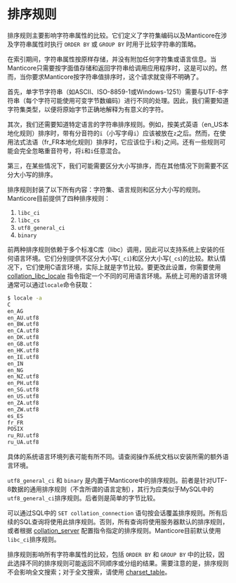 # 排序规则

排序规则主要影响字符串属性的比较。它们定义了字符集编码以及Manticore在涉及字符串属性时执行 `ORDER BY` 或 `GROUP BY` 时用于比较字符串的策略。

在索引期间，字符串属性按原样存储，并没有附加任何字符集或语言信息。当Manticore只需要按字面值存储和返回字符串给调用应用程序时，这是可以的。然而，当你要求Manticore按字符串值排序时，这个请求就变得不明确了。

首先，单字节字符串（如ASCII、ISO-8859-1或Windows-1251）需要与UTF-8字符串（每个字符可能使用可变字节数编码）进行不同的处理。因此，我们需要知道字符集类型，以便将原始字节正确地解释为有意义的字符。

其次，我们还需要知道特定语言的字符串排序规则。例如，按美式英语（en_US本地化规则）排序时，带有分音符的`ï`（小写字母`i`）应该被放在`z`之后。然而，在使用法式法语（fr_FR本地化规则）排序时，它应该位于`i`和`j`之间。还有一些规则可能会完全忽略重音符号，将`ï`和`i`任意混合。

第三，在某些情况下，我们可能需要区分大小写排序，而在其他情况下则需要不区分大小写的排序。

排序规则封装了以下所有内容：字符集、语言规则和区分大小写的规则。Manticore目前提供了四种排序规则：

1. `libc_ci`
2. `libc_cs`
3. `utf8_general_ci`
4. `binary`

前两种排序规则依赖于多个标准C库（libc）调用，因此可以支持系统上安装的任何语言环境。它们分别提供不区分大小写(`_ci`)和区分大小写(`_cs`)的比较。默认情况下，它们使用C语言环境，实际上就是字节比较。要更改此设置，你需要使用 [collation_libc_locale](../Server_settings/Searchd.md#collation_libc_locale) 指令指定一个不同的可用语言环境。系统上可用的语言环境通常可以通过`locale`命令获取：

```bash
$ locale -a
C
en_AG
en_AU.utf8
en_BW.utf8
en_CA.utf8
en_DK.utf8
en_GB.utf8
en_HK.utf8
en_IE.utf8
en_IN
en_NG
en_NZ.utf8
en_PH.utf8
en_SG.utf8
en_US.utf8
en_ZA.utf8
en_ZW.utf8
es_ES
fr_FR
POSIX
ru_RU.utf8
ru_UA.utf8
```

具体的系统语言环境列表可能有所不同。请查阅操作系统文档以安装所需的额外语言环境。

`utf8_general_ci` 和 `binary` 是内置于Manticore中的排序规则。前者是针对UTF-8数据的通用排序规则（不含所谓的语言定制），其行为应类似于MySQL中的`utf8_general_ci`排序规则。后者则是简单的字节比较。

可以通过SQL中的 `SET collation_connection` 语句按会话覆盖排序规则。所有后续的SQL查询将使用此排序规则。否则，所有查询将使用服务器默认的排序规则，或者根据 [collation_server](../Server_settings/Searchd.md#collation_server) 配置指令指定的排序规则。Manticore目前默认使用`libc_ci`排序规则。

排序规则影响所有字符串属性的比较，包括 `ORDER BY` 和 `GROUP BY` 中的比较，因此选择不同的排序规则可能返回不同顺序或分组的结果。需要注意的是，排序规则不会影响全文搜索；对于全文搜索，请使用 [charset_table](../Creating_a_table/NLP_and_tokenization/Low-level_tokenization.md#charset_table)。

<!-- proofread -->